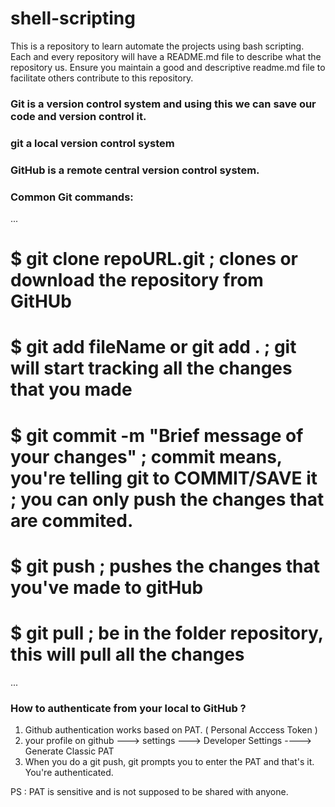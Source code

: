 # shell-scripting
This is a repository to learn automate the projects using bash scripting.
Each and every repository will have a README.md file to describe what the repository us. Ensure you maintain a good and descriptive readme.md file to facilitate others contribute to this repository.

### Git is a version control system and using this we can save our code and version control it.
### git a local version control system
### GitHub is a remote central version control system.
### Common Git commands:

...
# $ git clone repoURL.git                         ; clones or download the repository from GitHUb
# $ git add fileName  or   git add .              ; git will start tracking all the changes that you made 
# $ git commit -m "Brief message of your changes" ; commit means, you're telling git to COMMIT/SAVE it ; you can only push the changes that are commited.
# $ git push                                      ; pushes the changes that you've made to gitHub 
# $ git pull                                      ; be in the folder repository, this will pull all the changes
...

### How to authenticate from your local to GitHub ?
1) Github authentication works based on PAT. ( Personal Acccess Token )
2) your profile on github ---> settings ---> Developer Settings  ----> Generate Classic PAT 
3) When you do a git push, git prompts you to enter the PAT and that's it. You're authenticated.

PS : PAT is sensitive and is not supposed to be shared with anyone.
